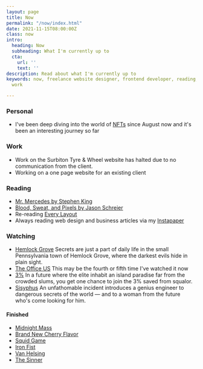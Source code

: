 ```yaml
---
layout: page
title: Now
permalink: "/now/index.html"
date: 2021-11-15T08:00:00Z
class: now
intro:
  heading: Now
  subheading: What I'm currently up to
  cta:
    url: ''
    text: ''
description: Read about what I'm currently up to
keywords: now, freelance website designer, frontend developer, reading, watching,
  work

---
```

### Personal

* I've been deep diving into the world of [NFTs](https://ethereum.org/en/nft/ "Non-fungible tokens (NFT)") since August now and it's been an interesting journey so far

### Work

* Work on the Surbiton Tyre & Wheel website has halted due to no communication from the client. 
* Working on a one page website for an existing client

### Reading

* [Mr. Mercedes by Stephen King](https://bookwyrm.social/book/36342 "Mr. Mercedes by Stephen King")
* [Blood, Sweat, and Pixels by Jason Schreier](https://bookwyrm.social/book/106882 "Blood, Sweat, and Pixels")
* Re-reading [Every Layout](https://bookwyrm.social/book/151462 "Every Layout")
* Always reading web design and business articles via my [Instapaper](https://www.instapaper.com/p/juanfernandes "Juan Fernandes on Instapaper")

### Watching

* [Hemlock Grove](https://www.netflix.com/gb/title/70242310)
  Secrets are just a part of daily life in the small Pennsylvania town of Hemlock Grove, where the darkest evils hide in plain sight.
* [The Office US](https://www.netflix.com/gb/title/70136120)
  This may be the fourth or fifth time I've watched it now
* [3%](https://www.netflix.com/gb/title/80074220 "3%")
  In a future where the elite inhabit an island paradise far from the crowded slums, you get one chance to join the 3% saved from squalor.
* [Sisyphus](https://www.netflix.com/gb/title/81397558)
  An unfathomable incident introduces a genius engineer to dangerous secrets of the world — and to a woman from the future who's come looking for him.

#### Finished

* [Midnight Mass](https://www.netflix.com/gb/title/81083626)
* [Brand New Cherry Flavor](https://www.netflix.com/gb/title/80233374)
* [Squid Game](https://www.netflix.com/gb/TITLE/81040344)
* [Iron Fist](https://www.netflix.com/gb/title/80002612)
* [Van Helsing](https://www.netflix.com/gb/title/80121349)
* [The Sinner](https://www.netflix.com/gb/title/80175802)